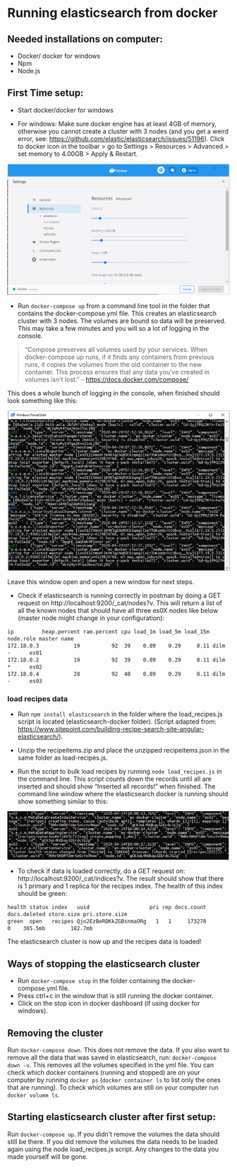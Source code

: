 # Running elasticsearch from docker

## Needed installations on computer:

- Docker/ docker for windows
- Npm
- Node.js

## First Time setup:

- Start docker/docker for windows

- For windows: Make sure docker engine has at least 4GB of memory, otherwise you cannot create a cluster with 3 nodes (and you get a weird error, see: https://github.com/elastic/elasticsearch/issues/51196). Click to docker icon in the toolbar > go to Settings > Resources > Advanced > set memory to 4.00GB > Apply & Restart.

![screenshot of docker for windows memory adjustment](images/adjust-memory-docker.png)

- Run `docker-compose up` from a command line tool in the folder that contains the docker-compose.yml file. This creates an elasticsearch cluster with 3 nodes. The volumes are bound so data will be preserved. This may take a few minutes and you will so a lot of logging in the console.

> “Compose preserves all volumes used by your services. When docker-compose up runs, if it finds any containers from previous runs, it copies the volumes from the old container to the new container. This process ensures that any data you’ve created in volumes isn’t lost.” - https://docs.docker.com/compose/

This does a whole bunch of logging in the console, when finished should look something like this:

![screenshot of the output when running docker-compose up](images/docker-compose-up-output.png)

Leave this window open and open a new window for next steps.

- Check if elasticsearch is running correctly in postman by doing a GET request on http://localhost:9200/_cat/nodes?v. This will return a list of all the known nodes that should have all three es0X nodes like below (master node might change in your configuration):

```
ip         heap.percent ram.percent cpu load_1m load_5m load_15m node.role master name
172.18.0.3           19          92  39    0.89    0.29     0.11 dilm      -      es01
172.18.0.2           19          92  39    0.89    0.29     0.11 dilm      *      es02
172.18.0.4           28          92  48    0.89    0.29     0.11 dilm      -      es03
```

### load recipes data

- Run `npm install elasticsearch` in the folder where the load_recipes.js script is located (elasticsearch-docker folder). (Script adapted from: https://www.sitepoint.com/building-recipe-search-site-angular-elasticsearch/).

- Unzip the recipeitems.zip and place the unzipped recipeitems.json in the same folder as load-recipes.js.

- Run the script to bulk load recipes by running `node load_recipes.js` in the command line. This script counts down the records until all are inserted and should show “Inserted all records!” when finished. The command line window where the elasticsearch docker is running should show something similar to this:

![screenshot of elasticsearch output after inserting recipes](images/elasticsearch-output-after-insert.png)

- To check if data is loaded correctly, do a GET request on: http://localhost:9200/_cat/indices?v. The result should show that there is 1 primary and 1 replica for the recipes index. The health of this index should be green:

```
health status index   uuid                   pri rep docs.count docs.deleted store.size pri.store.size
green  open   recipes Qjo2EzBeRDKkZGBsnmaORg   1   1     173278            0    365.5mb        182.7mb
```

The elasticsearch cluster is now up and the recipes data is loaded!

## Ways of stopping the elasticsearch cluster

- Run `docker-compose stop` in the folder containing the docker-compose.yml file.
- Press ctrl+c in the window that is still running the docker container.
- Click on the stop icon in docker dashboard (if using docker for windows).

## Removing the cluster

Run `docker-compose down`. This does not remove the data. If you also want to remove all the data that was saved in elasticsearch, run: `docker-compose down -v`. This removes all the volumes specified in the yml file. You can check which docker containers (running and stopped) are on your computer by running `docker ps` (`docker container ls` to list only the ones that are running). To check which volumes are still on your computer run `docker volume ls`.

## Starting elasticsearch cluster after first setup:

Run `docker-compose up`. If you didn’t remove the volumes the data should still be there. If you did remove the volumes the data needs to be loaded again using the node load_recipes.js script. Any changes to the data you made yourself will be gone.
